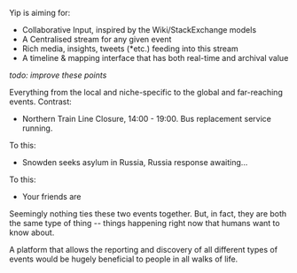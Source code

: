 Yip is aiming for:

 * Collaborative Input, inspired by the Wiki/StackExchange models
 * A Centralised stream for any given event
 * Rich media, insights, tweets (*etc.) feeding into this stream
 * A timeline & mapping interface that has both real-time and archival value

*todo: improve these points*

Everything from the local and niche-specific to the global and far-reaching events. Contrast:

 * Northern Train Line Closure, 14:00 - 19:00. Bus replacement service running.

To this:

 * Snowden seeks asylum in Russia, Russia response awaiting...

To this:

 * Your friends are 

Seemingly nothing ties these two events together. But, in fact, they are both the same type of thing -- things happening right now that humans want to know about.

A platform that allows the reporting and discovery of all different types of events would be hugely beneficial to people in all walks of life.